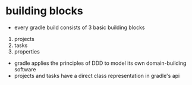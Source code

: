 # building blocks

- every gradle build consists of 3 basic building blocks

1. projects
2. tasks
3. properties

- gradle applies the principles of DDD to model its own domain-building software
- projects and tasks have a direct class representation in gradle's api
